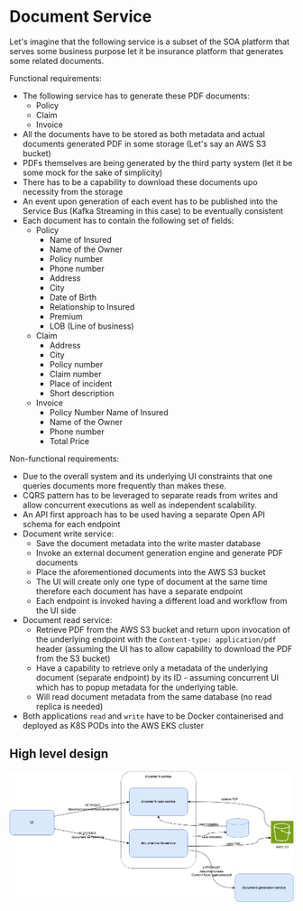 # Document Service

Let's imagine that the following service is a subset of the SOA platform that serves some business purpose let it be
insurance platform that generates some related documents.

Functional requirements:

* The following service has to generate these PDF documents:
    * Policy
    * Claim
    * Invoice
* All the documents have to be stored as both metadata and actual documents generated PDF in some storage (Let's say an
  AWS S3 bucket)
* PDFs themselves are being generated by the third party system (let it be some mock for the sake of simplicity)
* There has to be a capability to download these documents upo necessity from the storage
* An event upon generation of each event has to be published into the Service Bus (Kafka Streaming in this case) to be
  eventually consistent
* Each document has to contain the following set of fields:
    * Policy
        * Name of Insured
        * Name of the Owner
        * Policy number
        * Phone number
        * Address
        * City
        * Date of Birth
        * Relationship to Insured
        * Premium
        * LOB (Line of business)
    * Claim
        * Address
        * City
        * Policy number
        * Claim number
        * Place of incident
        * Short description
    * Invoice
        * Policy Number
          Name of Insured
        * Name of the Owner
        * Phone number
        * Total Price

Non-functional requirements:

* Due to the overall system and its underlying UI constraints that one queries documents more frequently than
  makes these.
* CQRS pattern has to be leveraged to separate reads from writes and allow concurrent executions
  as well as independent scalability.
* An API first approach has to be used having a separate Open API schema for each endpoint
* Document write service:
    * Save the document metadata into the write master database
    * Invoke an external document generation engine and generate PDF documents
    * Place the aforementioned documents into the AWS S3 bucket
    * The UI will create only one type of document at the same time therefore each document has have a separate endpoint
    * Each endpoint is invoked having a different load and workflow from the UI side
* Document read service:
    * Retrieve PDF from the AWS S3 bucket and return upon invocation of the underlying endpoint with
      the `Content-type: application/pdf` header (assuming the UI has to allow capability to download the PDF from the
      S3 bucket)
    * Have a capability to retrieve only a metadata of the underlying document (separate endpoint) by its ID - assuming
      concurrent UI which has to popup metadata for the underlying table.
    * Will read document metadata from the same database (no read replica is needed)
* Both applications `read` and `write` have to be Docker containerised and deployed as K8S PODs into the AWS
  EKS cluster

## High level design

![High level design](./high-level.png)